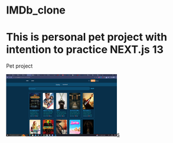 # IMDb_clone

<h1>This is personal pet project with intention to practice NEXT.js 13</h1>

<p>Pet project</p>

<a href="https://im-db-clone-dun.vercel.app/">
<img src="IMDb-clone.png" width="300" href;'>s
</a>
